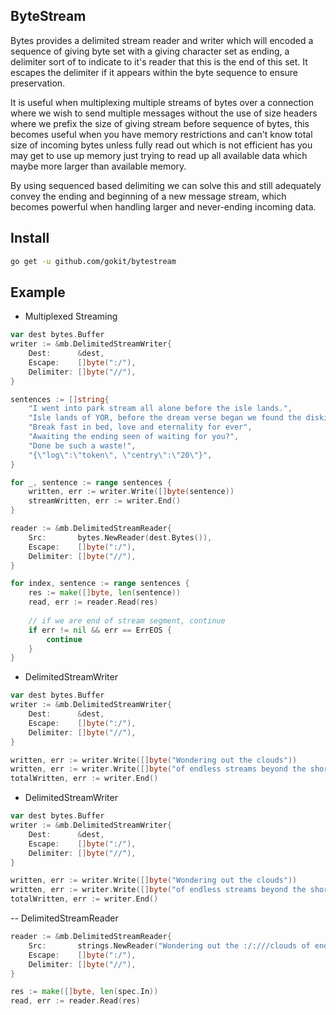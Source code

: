 ByteStream
---------
Bytes provides a delimited stream reader and writer which will encoded a sequence of giving byte set 
with a giving character set as ending, a delimiter sort of to indicate to it's reader that this is the end 
of this set. It escapes the delimiter if it appears within the byte sequence to ensure preservation. 

It is useful when multiplexing multiple streams of bytes over a connection where we wish to send 
multiple messages without the use of size headers where we prefix the size of giving stream before sequence 
of bytes, this becomes useful when you have memory restrictions and can't know total size of incoming bytes 
unless fully read out which is not efficient has you may get to use up memory just trying to read up all available
data which maybe more larger than available memory.

By using sequenced based delimiting we can solve this and still adequately convey the ending and beginning 
of a new message stream, which becomes powerful when handling larger and never-ending incoming data.


## Install

```bash
go get -u github.com/gokit/bytestream
```


## Example


- Multiplexed Streaming

```go
var dest bytes.Buffer
writer := &mb.DelimitedStreamWriter{
	Dest:      &dest,
	Escape:    []byte(":/"),
	Delimiter: []byte("//"),
}

sentences := []string{
	"I went into park stream all alone before the isle lands.",
	"Isle lands of YOR, before the dream verse began we found the diskin.",
	"Break fast in bed, love and eternality for ever",
	"Awaiting the ending seen of waiting for you?",
	"Done be such a waste!",
	"{\"log\":\"token\", \"centry\":\"20\"}",
}

for _, sentence := range sentences {
	written, err := writer.Write([]byte(sentence))
	streamWritten, err := writer.End()
}

reader := &mb.DelimitedStreamReader{
	Src:       bytes.NewReader(dest.Bytes()),
	Escape:    []byte(":/"),
	Delimiter: []byte("//"),
}

for index, sentence := range sentences {
	res := make([]byte, len(sentence))
	read, err := reader.Read(res)
	
	// if we are end of stream segment, continue
	if err != nil && err == ErrEOS {
		continue
	}
}

```

- DelimitedStreamWriter

```go
var dest bytes.Buffer
writer := &mb.DelimitedStreamWriter{
	Dest:      &dest,
	Escape:    []byte(":/"),
	Delimiter: []byte("//"),
}

written, err := writer.Write([]byte("Wondering out the clouds"))
written, err := writer.Write([]byte("of endless streams beyond the shore"))
totalWritten, err := writer.End()
```


- DelimitedStreamWriter

```go
var dest bytes.Buffer
writer := &mb.DelimitedStreamWriter{
	Dest:      &dest,
	Escape:    []byte(":/"),
	Delimiter: []byte("//"),
}

written, err := writer.Write([]byte("Wondering out the clouds"))
written, err := writer.Write([]byte("of endless streams beyond the shore"))
totalWritten, err := writer.End()
```

-- DelimitedStreamReader 

```go
reader := &mb.DelimitedStreamReader{
	Src:       strings.NewReader("Wondering out the :/:///clouds of endless :///streams beyond the shore//"),
	Escape:    []byte(":/"),
	Delimiter: []byte("//"),
}

res := make([]byte, len(spec.In))
read, err := reader.Read(res)
```
